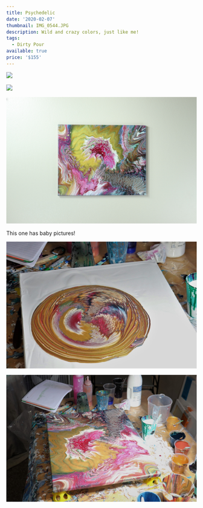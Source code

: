 ```yaml
---
title: Psychedelic
date: '2020-02-07'
thumbnail: IMG_0544.JPG
description: Wild and crazy colors, just like me!
tags:
  - Dirty Pour
available: true
price: '$155'
---
```

![](img_0548.jpg)

![](img_0553.jpg)

![](img_0542.jpg)

This one has baby pictures!

![](img_0081.jpg)

![](img_0082.jpg)
